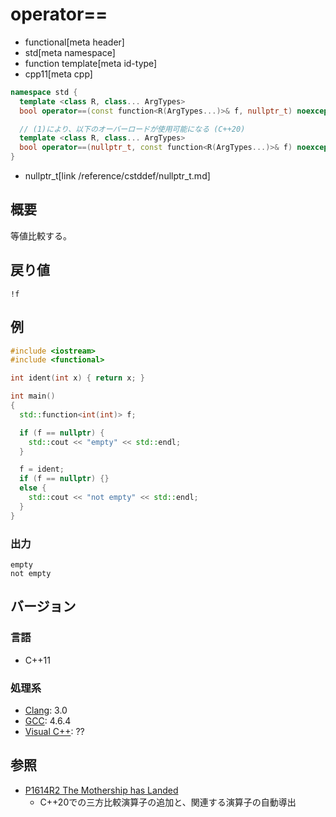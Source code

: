 # operator==
* functional[meta header]
* std[meta namespace]
* function template[meta id-type]
* cpp11[meta cpp]

```cpp
namespace std {
  template <class R, class... ArgTypes>
  bool operator==(const function<R(ArgTypes...)>& f, nullptr_t) noexcept; // (1) C++11

  // (1)により、以下のオーバーロードが使用可能になる (C++20)
  template <class R, class... ArgTypes>
  bool operator==(nullptr_t, const function<R(ArgTypes...)>& f) noexcept; // (2) C++20
}
```
* nullptr_t[link /reference/cstddef/nullptr_t.md]

## 概要
等値比較する。


## 戻り値
`!f`


## 例
```cpp example
#include <iostream>
#include <functional>

int ident(int x) { return x; }

int main()
{
  std::function<int(int)> f;

  if (f == nullptr) {
    std::cout << "empty" << std::endl;
  }

  f = ident;
  if (f == nullptr) {}
  else {
    std::cout << "not empty" << std::endl;
  }
}
```

### 出力
```
empty
not empty
```


## バージョン
### 言語
- C++11


### 処理系
- [Clang](/implementation.md#clang): 3.0
- [GCC](/implementation.md#gcc): 4.6.4
- [Visual C++](/implementation.md#visual_cpp): ??


## 参照
- [P1614R2 The Mothership has Landed](https://www.open-std.org/jtc1/sc22/wg21/docs/papers/2019/p1614r2.html)
    - C++20での三方比較演算子の追加と、関連する演算子の自動導出
